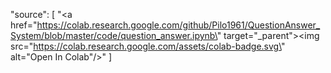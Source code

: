  "source": [
        "<a href=\"https://colab.research.google.com/github/Pilo1961/QuestionAnswer_System/blob/master/code/question_answer.ipynb\" target=\"_parent\"><img src=\"https://colab.research.google.com/assets/colab-badge.svg\" alt=\"Open In Colab\"/></a>"
      ]
